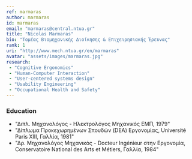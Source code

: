 ```yaml
---
ref: marmaras
author: marmaras
id: marmaras
email: "marmaras@central.ntua.gr"
title: "Nicolas Marmaras"
bio: "Τομέας Βιομηχανικής Διοίκησης & Επιχειρησιακής Έρευνας"
rank: 1
uri: "http://www.mech.ntua.gr/en/marmaras"
avatar: "assets/images/marmaras.jpg"
research:
 - "Cognitive Ergonomics"
 - "Human-Computer Interaction"
 - "User-centered systems design"
 - "Usability Engineering"
 - "Occupational Health and Safety"
---
```


### Education
  - "Διπλ. Μηχανολόγος - Ηλεκτρολόγος Μηχανικός ΕΜΠ, 1979"
  - "Δίπλωμα Προκεχωρημένων Σπουδών (DEA) Εργονομίας, Université Paris XIII, Γαλλία, 1981"
  - "Δρ. Μηχανολόγος Μηχανικός - Docteur Ingénieur στην Εργονομία, Conservatoire National des Arts et Métiers, Γαλλία, 1984"
